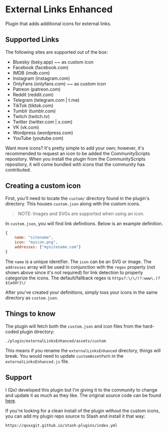 # External Links Enhanced

Plugin that adds additional icons for external links.

## Supported Links

The following sites are supported out of the box:

* Bluesky (bsky.app) ~~ as custom icon
* Facebook (facebook.com)
* IMDB (imdb.com)
* Instagram (instagram.com)
* OnlyFans (onlyfans.com) ~~ as custom icon
* Patreon (patreon.com)
* Reddit (reddit.com)
* Telegram (telegram.com | t.me)
* TikTok (tiktok.com)
* Tumblr (tumblr.com)
* Twitch (twitch.tv)
* Twitter (twitter.com | x.com)
* VK (vk.com)
* Wordpress (wordpress.com)
* YouTube (youtube.com)

Want more icons? It's pretty simple to add your own; however, it's recommended to request an icon to be added the CommunityScripts repository. When you install the plugin from the CommunityScripts repository, it will come bundled with icons that the community has contributed.

## Creating a custom icon

First, you'll need to locate the `custom/` directory found in the plugin's directory. This houses `custom.json` along with the custom icons.

> NOTE: Images and SVGs are supported when using an icon.

In `custom.json`, you will find link definitions. Below is an example definition.

```js
{
    name: "sitename",
    icon: "myicon.png",
    addresses: ["mysitename.com"]
}
```

The `name` is a unique identifier. The `icon` can be an SVG or image. The `addresses` array will be used in conjunction with the `regex` property (not shown above since it's not required) for link detection to properly categorize the icons. The default/fallback regex is `https?:\/\/(?:www\.)?${addr}\/`

After you've created your definitions, simply toss your icons in the same directory as `custom.json`.


## Things to know

The plugin will fetch both the `custom.json` and icon files from the hard-coded plugin directory:

`./plugin/externalLinksEnhanced/assets/custom`

This means if you rename the `externalLinksEnhanced` directory, things will break. You would need to update `customAssetPath` in the `externalLinksEnhanced.js` file.

## Support

I (Qx) developed this plugin but I'm giving it to the community to change and update it as much as they like. The original source code can be found [here](https://github.com/QxxxGit/stash-plugins/tree/main/develop/external-links-enhanced).

If you're looking for a clean install of the plugin without the custom icons, you can add my plugin repo source to Stash and install it that way:

`https://qxxxgit.github.io/stash-plugins/index.yml`